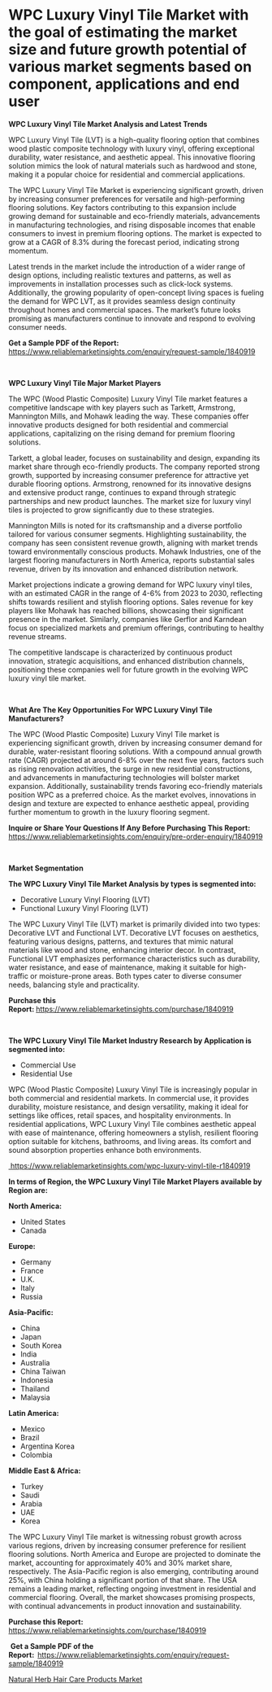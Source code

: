 <p><h1>WPC Luxury Vinyl Tile Market with the goal of estimating the market size and future growth potential of various market segments based on component, applications and end user</h1></p><p><strong>WPC Luxury Vinyl Tile Market Analysis and Latest Trends</strong></p>
<p><p>WPC Luxury Vinyl Tile (LVT) is a high-quality flooring option that combines wood plastic composite technology with luxury vinyl, offering exceptional durability, water resistance, and aesthetic appeal. This innovative flooring solution mimics the look of natural materials such as hardwood and stone, making it a popular choice for residential and commercial applications.</p><p>The WPC Luxury Vinyl Tile Market is experiencing significant growth, driven by increasing consumer preferences for versatile and high-performing flooring solutions. Key factors contributing to this expansion include growing demand for sustainable and eco-friendly materials, advancements in manufacturing technologies, and rising disposable incomes that enable consumers to invest in premium flooring options. The market is expected to grow at a CAGR of 8.3% during the forecast period, indicating strong momentum.</p><p>Latest trends in the market include the introduction of a wider range of design options, including realistic textures and patterns, as well as improvements in installation processes such as click-lock systems. Additionally, the growing popularity of open-concept living spaces is fueling the demand for WPC LVT, as it provides seamless design continuity throughout homes and commercial spaces. The market’s future looks promising as manufacturers continue to innovate and respond to evolving consumer needs.</p></p>
<p><strong>Get a Sample PDF of the Report:&nbsp;</strong> <a href="https://www.reliablemarketinsights.com/enquiry/request-sample/1840919?utm_campaign=2943&utm_medium=2&utm_source=Github&utm_content=ia&utm_term=05042025&utm_id=wpc-luxury-vinyl-tile">https://www.reliablemarketinsights.com/enquiry/request-sample/1840919</a></p>
<p>&nbsp;</p>
<p><strong>WPC Luxury Vinyl Tile Major Market Players</strong></p>
<p><p>The WPC (Wood Plastic Composite) Luxury Vinyl Tile market features a competitive landscape with key players such as Tarkett, Armstrong, Mannington Mills, and Mohawk leading the way. These companies offer innovative products designed for both residential and commercial applications, capitalizing on the rising demand for premium flooring solutions.</p><p>Tarkett, a global leader, focuses on sustainability and design, expanding its market share through eco-friendly products. The company reported strong growth, supported by increasing consumer preference for attractive yet durable flooring options. Armstrong, renowned for its innovative designs and extensive product range, continues to expand through strategic partnerships and new product launches. The market size for luxury vinyl tiles is projected to grow significantly due to these strategies.</p><p>Mannington Mills is noted for its craftsmanship and a diverse portfolio tailored for various consumer segments. Highlighting sustainability, the company has seen consistent revenue growth, aligning with market trends toward environmentally conscious products. Mohawk Industries, one of the largest flooring manufacturers in North America, reports substantial sales revenue, driven by its innovation and enhanced distribution network.</p><p>Market projections indicate a growing demand for WPC luxury vinyl tiles, with an estimated CAGR in the range of 4-6% from 2023 to 2030, reflecting shifts towards resilient and stylish flooring options. Sales revenue for key players like Mohawk has reached billions, showcasing their significant presence in the market. Similarly, companies like Gerflor and Karndean focus on specialized markets and premium offerings, contributing to healthy revenue streams.</p><p>The competitive landscape is characterized by continuous product innovation, strategic acquisitions, and enhanced distribution channels, positioning these companies well for future growth in the evolving WPC luxury vinyl tile market.</p></p>
<p>&nbsp;</p>
<p><strong>What Are The Key Opportunities For WPC Luxury Vinyl Tile Manufacturers?</strong></p>
<p><p>The WPC (Wood Plastic Composite) Luxury Vinyl Tile market is experiencing significant growth, driven by increasing consumer demand for durable, water-resistant flooring solutions. With a compound annual growth rate (CAGR) projected at around 6-8% over the next five years, factors such as rising renovation activities, the surge in new residential constructions, and advancements in manufacturing technologies will bolster market expansion. Additionally, sustainability trends favoring eco-friendly materials position WPC as a preferred choice. As the market evolves, innovations in design and texture are expected to enhance aesthetic appeal, providing further momentum to growth in the luxury flooring segment.</p></p>
<p><strong>Inquire or Share Your Questions If Any Before Purchasing This Report:</strong> <a href="https://www.reliablemarketinsights.com/enquiry/pre-order-enquiry/1840919?utm_campaign=2943&utm_medium=2&utm_source=Github&utm_content=ia&utm_term=05042025&utm_id=wpc-luxury-vinyl-tile">https://www.reliablemarketinsights.com/enquiry/pre-order-enquiry/1840919</a></p>
<p>&nbsp;</p>
<p><strong>Market Segmentation</strong></p>
<p><strong>The WPC Luxury Vinyl Tile Market Analysis by types is segmented into:</strong></p>
<p><ul><li>Decorative Luxury Vinyl Flooring (LVT)</li><li>Functional Luxury Vinyl Flooring (LVT)</li></ul></p>
<p><p>The WPC Luxury Vinyl Tile (LVT) market is primarily divided into two types: Decorative LVT and Functional LVT. Decorative LVT focuses on aesthetics, featuring various designs, patterns, and textures that mimic natural materials like wood and stone, enhancing interior decor. In contrast, Functional LVT emphasizes performance characteristics such as durability, water resistance, and ease of maintenance, making it suitable for high-traffic or moisture-prone areas. Both types cater to diverse consumer needs, balancing style and practicality.</p></p>
<p><strong>Purchase this Report:&nbsp;</strong><a href="https://www.reliablemarketinsights.com/purchase/1840919?utm_campaign=2943&utm_medium=2&utm_source=Github&utm_content=ia&utm_term=05042025&utm_id=wpc-luxury-vinyl-tile">https://www.reliablemarketinsights.com/purchase/1840919</a></p>
<p>&nbsp;</p>
<p><strong>The WPC Luxury Vinyl Tile Market Industry Research by Application is segmented into:</strong></p>
<p><ul><li>Commercial Use</li><li>Residential Use</li></ul></p>
<p><p>WPC (Wood Plastic Composite) Luxury Vinyl Tile is increasingly popular in both commercial and residential markets. In commercial use, it provides durability, moisture resistance, and design versatility, making it ideal for settings like offices, retail spaces, and hospitality environments. In residential applications, WPC Luxury Vinyl Tile combines aesthetic appeal with ease of maintenance, offering homeowners a stylish, resilient flooring option suitable for kitchens, bathrooms, and living areas. Its comfort and sound absorption properties enhance both environments.</p></p>
<p><a href="https://www.reliablemarketinsights.com/wpc-luxury-vinyl-tile-r1840919?utm_campaign=2943&utm_medium=2&utm_source=Github&utm_content=ia&utm_term=05042025&utm_id=wpc-luxury-vinyl-tile">&nbsp;https://www.reliablemarketinsights.com/wpc-luxury-vinyl-tile-r1840919</a></p>
<p><strong>In terms of Region, the WPC Luxury Vinyl Tile Market Players available by Region are:</strong></p>
<p>
    <p> <strong> North America: </strong>
        <ul>
            <li>United States</li>
            <li>Canada</li>
        </ul>
        </p> 
    <p> <strong> Europe: </strong>
        <ul>
            <li>Germany</li>
            <li>France</li>
            <li>U.K.</li>
            <li>Italy</li>
            <li>Russia</li>
        </ul>
        </p> 
    <p> <strong> Asia-Pacific: </strong>
        <ul>
            <li>China</li>
            <li>Japan</li>
            <li>South Korea</li>
            <li>India</li>
            <li>Australia</li>
            <li>China Taiwan</li>
            <li>Indonesia</li>
            <li>Thailand</li>
            <li>Malaysia</li>
        </ul>
        </p> 
    <p> <strong> Latin America: </strong>
        <ul>
            <li>Mexico</li>
            <li>Brazil</li>
            <li>Argentina Korea</li>
            <li>Colombia</li>
        </ul>
        </p> 
    <p> <strong> Middle East & Africa: </strong>
        <ul>
            <li>Turkey</li>
            <li>Saudi</li>
            <li>Arabia</li>
            <li>UAE</li>
            <li>Korea</li>
        </ul>
    </p>
    </p>
<p><p>The WPC Luxury Vinyl Tile market is witnessing robust growth across various regions, driven by increasing consumer preference for resilient flooring solutions. North America and Europe are projected to dominate the market, accounting for approximately 40% and 30% market share, respectively. The Asia-Pacific region is also emerging, contributing around 25%, with China holding a significant portion of that share. The USA remains a leading market, reflecting ongoing investment in residential and commercial flooring. Overall, the market showcases promising prospects, with continual advancements in product innovation and sustainability.</p></p>
<p><strong>Purchase this Report: </strong><a href="https://www.reliablemarketinsights.com/purchase/1840919?utm_campaign=2943&utm_medium=2&utm_source=Github&utm_content=ia&utm_term=05042025&utm_id=wpc-luxury-vinyl-tile">https://www.reliablemarketinsights.com/purchase/1840919</a></p>
<p>&nbsp;<strong>Get a Sample PDF of the Report:&nbsp;&nbsp;</strong><a href="https://www.reliablemarketinsights.com/enquiry/request-sample/1840919?utm_campaign=2943&utm_medium=2&utm_source=Github&utm_content=ia&utm_term=05042025&utm_id=wpc-luxury-vinyl-tile">https://www.reliablemarketinsights.com/enquiry/request-sample/1840919</a></p>
<p><strong></strong></p>
<p><p><a href="https://github.com/beroxiluwaya/Market-Research-Report-List-1/blob/main/natural-herb-hair-care-products-market.md?utm_campaign=2943&utm_medium=2&utm_source=Github&utm_content=ia&utm_term=05042025&utm_id=wpc-luxury-vinyl-tile">Natural Herb Hair Care Products Market</a></p></p>